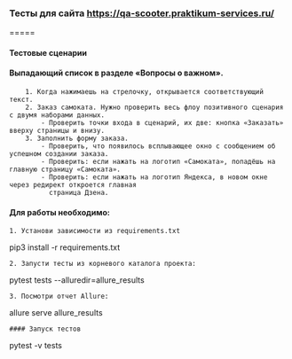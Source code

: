 ### Тесты для сайта https://qa-scooter.praktikum-services.ru/
=====

#### Тестовые сценарии

#### Выпадающий список в разделе «Вопросы о важном». 
````
    1. Когда нажимаешь на стрелочку, открывается соответствующий текст. 
    2. Заказ самоката. Нужно проверить весь флоу позитивного сценария с двумя наборами данных.
        - Проверить точки входа в сценарий, их две: кнопка «Заказать» вверху страницы и внизу.
    3. Заполнить форму заказа.
        - Проверить, что появилось всплывающее окно с сообщением об успешном создании заказа.
        - Проверить: если нажать на логотип «Самоката», попадёшь на главную страницу «Самоката».
        - Проверить: если нажать на логотип Яндекса, в новом окне через редирект откроется главная 
          страница Дзена.

````

#### Для работы необходимо:
````
1. Установи зависимости из requirements.txt
````
pip3 install -r requirements.txt
````
2. Запусти тесты из корневого каталога проекта:
````
pytest tests --alluredir=allure_results
````
3. Посмотри отчет Allure:
````
allure serve allure_results 
````
#### Запуск тестов
````
pytest -v tests
````